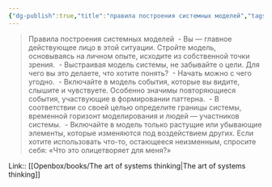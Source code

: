 ```yaml
---
{"dg-publish":true,"title":"правила построения системных моделей","tags":["quotes"],"date":"2023-07-16T11:25:21+04:00","modified_at":"2023-11-06T20:07:13+04:00","alias":"правила построения системных моделей","dg-path":"/quotes/202307161125.md","permalink":"/quotes/202307161125/","dgPassFrontmatter":true}
---
```



> Правила построения системных моделей
>  - Вы — главное действующее лицо в этой ситуации. Стройте модель, основываясь на личном опыте, исходите из собственной точки зрения.
>  - Выстраивая модель системы, не забывайте о цели. Для чего вы это делаете, что хотите понять?
>  - Начать можно с чего угодно.
>  - Включайте в модель события, которые вы видите, слышите и чувствуете. Особенно значимы повторяющиеся события, участвующие в формировании паттерна.
>  - В соответствии со своей целью определите границы системы, временной горизонт моделирования и людей — участников системы.
>  - Включайте в модель только растущие или убывающие элементы, которые изменяются под воздействием других. Если хотите использовать что-то, остающееся неизменным, спросите себя: «Что это олицетворяет для меня?»

Link:: [[Openbox/books/The art of systems thinking\|The art of systems thinking]]
